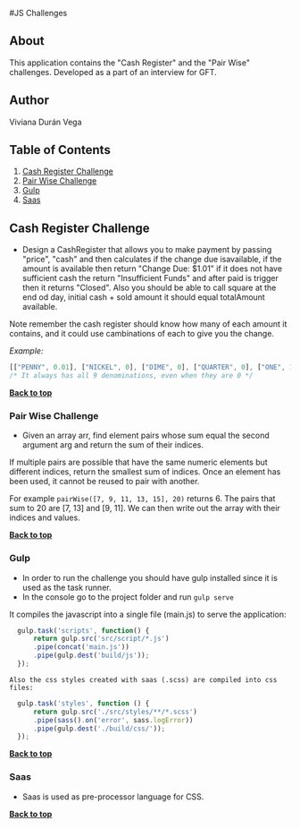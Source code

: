 #JS Challenges

## About
This application contains the "Cash Register" and the "Pair Wise" challenges. Developed as a part of an interview for GFT.

## Author 
Viviana Durán Vega

## Table of Contents

  1. [Cash Register Challenge](#cash-register-challenge)
  1. [Pair Wise Challenge](#pair-wise-challenge)
  1. [Gulp](#gulp)
  1. [Saas](#saas)
 
## Cash Register Challenge
  - Design a CashRegister that allows you to make payment by passing "price", "cash" and then calculates if the change due isavailable, if the amount is available then return "Change Due: $1.01" if it does not have sufficient cash the return "Insufficient Funds" and after paid is trigger then it returns "Closed". Also you should be able to call square at the end od day, initial cash + sold amount it should equal totalAmount available.

  Note remember the cash register should know how many of each amount it contains, and it could use cambinations of each to give you the change.

  *Example:*

  ```javascript
  [["PENNY", 0.01], ["NICKEL", 0], ["DIME", 0], ["QUARTER", 0], ["ONE", 1.00], ["FIVE", 0], ["TEN", 0], ["TWENTY", 0], ["ONE HUNDRED", 0],]
  /* It always has all 9 denominations, even when they are 0 */
  ```

**[Back to top](#table-of-contents)**

### Pair Wise Challenge
  - Given an array arr, find element pairs whose sum equal the second argument arg and return the sum of their indices.
  
  If multiple pairs are possible that have the same numeric elements but different indices, return the smallest sum of indices. Once an element has been used, it cannot be reused to pair with another.
  
  For example ``pairWise([7, 9, 11, 13, 15], 20)`` returns 6. The pairs that sum to 20 are [7, 13] and [9, 11]. We can then write out the array with their indices and values.



**[Back to top](#table-of-contents)**

### Gulp

  - In order to run the challenge you should have gulp installed since it is used as the task runner.
  - In the console go to the project folder and run ```gulp serve```

  It compiles the javascript into a single file (main.js) to serve the application:
  ```javascript
    gulp.task('scripts', function() {
        return gulp.src('src/script/*.js')
        .pipe(concat('main.js'))
        .pipe(gulp.dest('build/js'));
    });
  ```

    Also the css styles created with saas (.scss) are compiled into css files:
  ```javascript
    gulp.task('styles', function () {
        return gulp.src('./src/styles/**/*.scss')
        .pipe(sass().on('error', sass.logError))
        .pipe(gulp.dest('./build/css/'));
    });
  ```

**[Back to top](#table-of-contents)**

### Saas

  - Saas is used as pre-processor language for CSS.

**[Back to top](#table-of-contents)**
